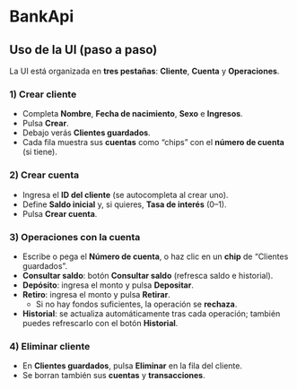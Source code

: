 # BankApi

##  Uso de la UI (paso a paso)

La UI está organizada en **tres pestañas**: **Cliente**, **Cuenta** y **Operaciones**.

### 1) Crear cliente
- Completa **Nombre**, **Fecha de nacimiento**, **Sexo** e **Ingresos**.
- Pulsa **Crear**.
- Debajo verás **Clientes guardados**.
- Cada fila muestra sus **cuentas** como “chips” con el **número de cuenta** (si tiene).

### 2) Crear cuenta
- Ingresa el **ID del cliente** (se autocompleta al crear uno).
- Define **Saldo inicial** y, si quieres, **Tasa de interés** (0–1).
- Pulsa **Crear cuenta**.

### 3) Operaciones con la cuenta
- Escribe o pega el **Número de cuenta**, o haz clic en un **chip** de “Clientes guardados”.
- **Consultar saldo**: botón **Consultar saldo** (refresca saldo e historial).
- **Depósito**: ingresa el monto y pulsa **Depositar**.
- **Retiro**: ingresa el monto y pulsa **Retirar**.  
  - Si no hay fondos suficientes, la operación se **rechaza**.
- **Historial**: se actualiza automáticamente tras cada operación; también puedes refrescarlo con el botón **Historial**.

### 4) Eliminar cliente
- En **Clientes guardados**, pulsa **Eliminar** en la fila del cliente.
- Se borran también sus **cuentas** y **transacciones**.
